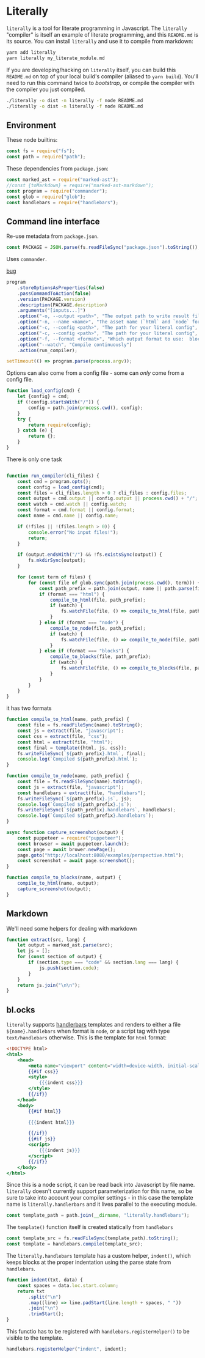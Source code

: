 # Literally
`literally` is a tool for literate programming in Javascript.  The `literally`
"compiler" is itself an example of literate programming, and this `README.md` is
its source.  You can install `literally` and use it to compile from markdown:

```bash
yarn add literally
yarn literally my_literate_module.md
```

If you are developing/hacking on `literally` itself, you can build this
`README.md` on top of your local build's compiler (aliased to `yarn build`).
You'll need to run this command twice to _bootstrap_, or compile the
compiler with the compiler you just compiled.

```bash
./literally -o dist -n literally -f node README.md
./literally -o dist -n literally -f node README.md
```

## Environment

These node builtins:

```javascript
const fs = require("fs");
const path = require("path");
```

These dependencies from `package.json`:

```javascript
const marked_ast = require("marked-ast");
//const {toMarkdown} = require("marked-ast-markdown");
const program = require("commander");
const glob = require("glob");
const handlebars = require("handlebars");
```

## Command line interface

Re-use metadata from `package.json`.

```javascript
const PACKAGE = JSON.parse(fs.readFileSync("package.json").toString());
```

Uses `commander`.

[bug](https://github.com/tj/commander.js/#avoiding-option-name-clashes)

```javascript
program
    .storeOptionsAsProperties(false)
    .passCommandToAction(false)
    .version(PACKAGE.version)
    .description(PACKAGE.description)
    .arguments("[inputs...]")
    .option("-o, --output <path>", "The output path to write result files to")
    .option("-n, --name <name>", "The asset name (`html` and `node` format only)")
    .option("-c, --config <path>", "The path for your literal config", (x) => x, "literally.config.js")
    .option("-c, --config <path>", "The path for your literal config", (x) => x, "literally.config.js")
    .option("-f, --format <format>", "Which output format to use:  blocks, node.", /^(blocks|node|html)$/i, "html")
    .option("--watch", "Compile continuously")
    .action(run_compiler);

setTimeout(() => program.parse(process.argv));
```

Options can also come from a config file - some can _only_ come from a config
file.

```javascript
function load_config(cmd) {
    let {config} = cmd;
    if (!config.startsWith("/")) {
        config = path.join(process.cwd(), config);
    }
    try {
        return require(config);
    } catch (e) {
        return {};
    }
}
```

There is only one task

```javascript

function run_compiler(cli_files) {
    const cmd = program.opts();
    const config = load_config(cmd);
    const files = cli_files.length > 0 ? cli_files : config.files;
    const output = cmd.output || config.output || process.cwd() + "/";
    const watch = cmd.watch || config.watch;
    const format = cmd.format || config.format;
    const name = cmd.name || config.name;

    if (!files || !(files.length > 0)) {
        console.error("No input files!");
        return;
    }

    if (output.endsWith("/") && !fs.existsSync(output)) {
        fs.mkdirSync(output);
    }

    for (const term of files) {
        for (const file of glob.sync(path.join(process.cwd(), term))) {
            const path_prefix = path.join(output, name || path.parse(file).name);
            if (format === "html") {
                compile_to_html(file, path_prefix);
                if (watch) {
                    fs.watchFile(file, () => compile_to_html(file, path_prefix));
                }
            } else if (format === "node") {
                compile_to_node(file, path_prefix);
                if (watch) {
                    fs.watchFile(file, () => compile_to_node(file, path_prefix));
                }
            } else if (format === "blocks") {
                compile_to_blocks(file, path_prefix);
                if (watch) {
                    fs.watchFile(file, () => compile_to_blocks(file, path_prefix));
                }
            }
        }
    }
}
```

it has two formats

```javascript
function compile_to_html(name, path_prefix) {
    const file = fs.readFileSync(name).toString();
    const js = extract(file, "javascript");
    const css = extract(file, "css");
    const html = extract(file, "html");
    const final = template({html, js, css});
    fs.writeFileSync(`${path_prefix}.html`, final);
    console.log(`Compiled ${path_prefix}.html`);
}
```

```javascript
function compile_to_node(name, path_prefix) {
    const file = fs.readFileSync(name).toString();
    const js = extract(file, "javascript");
    const handlebars = extract(file, "handlebars");
    fs.writeFileSync(`${path_prefix}.js`, js);
    console.log(`Compiled ${path_prefix}.js`);
    fs.writeFileSync(`${path_prefix}.handlebars`, handlebars);
    console.log(`Compiled ${path_prefix}.handlebars`);
}
```

```javascript
async function capture_screenshot(output) {
    const puppeteer = require("puppeteer");
    const browser = await puppeteer.launch();
    const page = await brower.newPage();
    page.goto("http://localhost:8080/examples/perspective.html");
    const screenshot = await page.screenshot();
}
```

```javascript
function compile_to_blocks(name, output) {
    compile_to_html(name, output);
    capture_screenshot(output);
}
```

## Markdown

We'll need some helpers for dealing with markdown

```javascript
function extract(src, lang) {
    let output = marked_ast.parse(src);
    let js = [];
    for (const section of output) {
        if (section.type === "code" && section.lang === lang) {
            js.push(section.code);
        }
    }
    return js.join("\n\n");
}
```

## bl.ocks

`literally` supports [handlerbars]() templates and renders to either a file
`${name}.handlebars` when format is `node`, or a script tag with type
`text/handlebars` otherwise.  This is the template for `html` format:

```handlebars
<!DOCTYPE html>
<html>
    <head>
        <meta name="viewport" content="width=device-width, initial-scale=1, maximum-scale=1, minimum-scale=1, user-scalable=no">
        {{#if css}}
        <style>
            {{{indent css}}}
        </style>
        {{/if}}
    </head>
    <body>
        {{#if html}}

        {{{indent html}}}

        {{/if}}
        {{#if js}}
        <script>
            {{{indent js}}}
        </script>
        {{/if}}
    </body>
</html>
```

Since this is a node script, it can be read back into Javascript by file name.
`literally` doesn't currently support parameterization for this name, so be
sure to take into account your compiler settings - in this case the template
name is `literally.handlerbars` and it lives parallel to the executing module.

```javascript
const template_path = path.join(__dirname, "literally.handlebars");
```

The `template()` function itself is created statically from `handlebars`

```javascript
const template_src = fs.readFileSync(template_path).toString();
const template = handlebars.compile(template_src);
```

The `literally.handlebars` template has a custom helper, `indent()`, which
keeps blocks at the proper indentation using the parse state from `handlebars`.

```javascript
function indent(txt, data) {
    const spaces = data.loc.start.column;
    return txt
        .split("\n")
        .map((line) => line.padStart(line.length + spaces, " "))
        .join("\n")
        .trimStart();
}
```

This functio has to be registered with `handlebars.registerHelper()` to be
visible to the template.

```javascript
handlebars.registerHelper("indent", indent);
```
